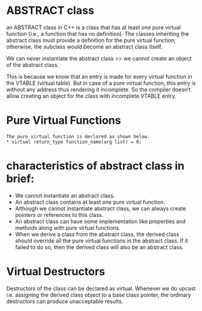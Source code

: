 <h1> ABSTRACT class </h1>

 an ABSTRACT class in C++ is a class that has at least one pure virtual function (i.e.,
 a function that has no definition). The classes inheriting the abstract class must provide a
 definition for the pure virtual function; otherwise, the subclass would become an abstract class itself.

 We can never instantiate the abstract class >> we cannot create an object of the abstract class.

 This is because we know that an entry is made for every virtual function in the VTABLE (virtual table). But in case of a pure virtual function, this entry is without any address thus rendering it incomplete. So the compiler doesn’t allow creating an object for the class with incomplete VTABLE entry.

<h1> Pure Virtual Functions </h1>

	The pure virtual function is declared as shown below.
	* virtual return_type function_name(arg list) = 0;

 <h1> characteristics of abstract class in brief:  </h1>

<ul>
<li> We cannot instantiate an abstract class.</li> 
<li> An abstract class contains at least one pure virtual function.</li> 
<li> Although we cannot instantiate abstract class, we can always create pointers or references to this class.</li> 
<li> An abstract class can have some implementation like properties and methods along with pure virtual functions.</li> 
<li> When we derive a class from the abstract class, the derived class should override all the pure virtual functions in the abstract class. If it failed to do so, then the derived class will also be an abstract class.</li>
</ul>

<h1> Virtual Destructors  </h1>

Destructors of the class can be declared as virtual. Whenever we do upcast i.e. assigning the derived class object to a base class pointer, the ordinary destructors can produce unacceptable results.

